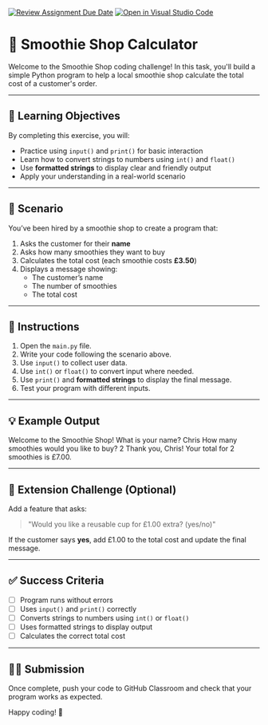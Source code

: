 [![Review Assignment Due Date](https://classroom.github.com/assets/deadline-readme-button-22041afd0340ce965d47ae6ef1cefeee28c7c493a6346c4f15d667ab976d596c.svg)](https://classroom.github.com/a/k_0trH6A)
[![Open in Visual Studio Code](https://classroom.github.com/assets/open-in-vscode-2e0aaae1b6195c2367325f4f02e2d04e9abb55f0b24a779b69b11b9e10269abc.svg)](https://classroom.github.com/online_ide?assignment_repo_id=20526766&assignment_repo_type=AssignmentRepo)
# 🥤 Smoothie Shop Calculator

Welcome to the Smoothie Shop coding challenge! In this task, you'll build a simple Python program to help a local smoothie shop calculate the total cost of a customer's order.

---

## 🎯 Learning Objectives

By completing this exercise, you will:
- Practice using `input()` and `print()` for basic interaction
- Learn how to convert strings to numbers using `int()` and `float()`
- Use **formatted strings** to display clear and friendly output
- Apply your understanding in a real-world scenario

---

## 🧠 Scenario
You’ve been hired by a smoothie shop to create a program that:

1. Asks the customer for their **name**
2. Asks how many smoothies they want to buy
3. Calculates the total cost (each smoothie costs **£3.50**)
4. Displays a message showing:
   - The customer’s name
   - The number of smoothies
   - The total cost
---

## 📝 Instructions

1. Open the `main.py` file.
2. Write your code following the scenario above.
3. Use `input()` to collect user data.
4. Use `int()` or `float()` to convert input where needed.
5. Use `print()` and **formatted strings** to display the final message.
6. Test your program with different inputs.

---

## 💡 Example Output

Welcome to the Smoothie Shop!
What is your name? Chris
How many smoothies would you like to buy? 2
Thank you, Chris! Your total for 2 smoothies is £7.00.

---

## 🌟 Extension Challenge (Optional)

Add a feature that asks:
> "Would you like a reusable cup for £1.00 extra? (yes/no)"

If the customer says **yes**, add £1.00 to the total cost and update the final message.

---

## ✅ Success Criteria

- [ ] Program runs without errors
- [ ] Uses `input()` and `print()` correctly
- [ ] Converts strings to numbers using `int()` or `float()`
- [ ] Uses formatted strings to display output
- [ ] Calculates the correct total cost

---

## 🧑‍🏫 Submission

Once complete, push your code to GitHub Classroom and check that your program works as expected.

Happy coding! 🚀
